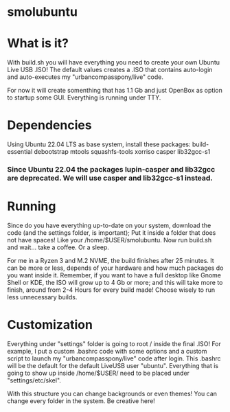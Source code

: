 # smolubuntu

# What is it?

With build.sh you will have everything you need to create your own Ubuntu Live USB .ISO!
The default values creates a .ISO that contains auto-login and auto-executes my "urbancompasspony/live" code.

For now it will create somenthing that has 1.1 Gb and just OpenBox as option to startup some GUI. 
Everything is running under TTY.

# Dependencies

Using Ubuntu 22.04 LTS as base system, install these packages:
build-essential debootstrap mtools squashfs-tools xorriso casper lib32gcc-s1

### Since Ubuntu 22.04 the packages lupin-casper and lib32gcc are deprecated. We will use casper and lib32gcc-s1 instead.

# Running

Since do you have everything up-to-date on your system, download the code (and the settings folder, is important);
Put it inside a folder that does not have spaces! Like your /home/$USER/smolubuntu.
Now run build.sh and wait... take a coffee. Or a sleep.

For me in a Ryzen 3 and M.2 NVME, the build finishes after 25 minutes.
It can be more or less, depends of your hardware and how much packages do you want inside it.
Remember, if you want to have a full desktop like Gnome Shell or KDE, the ISO will grow up to 4 Gb or more; and this will take
more to finish, around from 2-4 Hours for every build made!
Choose wisely to run less unnecessary builds.

# Customization

Everything under "settings" folder is going to root / inside the final .ISO!
For example, I put a custom .bashrc code with some options and a custom script to launch my "urbancompasspony/live" code after login.
This .bashrc will be the default for the default LiveUSB user "ubuntu".
Everything that is going to show up inside /home/$USER/ need to be placed under "settings/etc/skel".

With this structure you can change backgrounds or even themes! You can change every folder in the system.
Be creative here!

